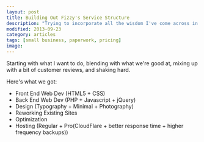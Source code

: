 ```yaml
---
layout: post
title: Building Out Fizzy's Service Structure
description: "Trying to incorporate all the wisdom I've come across in A List Apart, Smashing Mag, and Sidebar into our new site."
modified: 2013-09-23
category: articles
tags: [small business, paperwork, pricing]
image:
---
```


Starting with what I want to do, blending with what we're good at, mixing up with a bit of customer reviews, and shaking hard.

Here's what we got:
+ Front End Web Dev (HTML5 + CSS)
+ Back End Web Dev (PHP + Javascript + jQuery)
+ Design (Typography + Minimal + Photography)
+ Reworking Existing Sites
+ Optimization
+ Hosting (Regular + Pro(CloudFlare + better response time + higher frequency backups))
